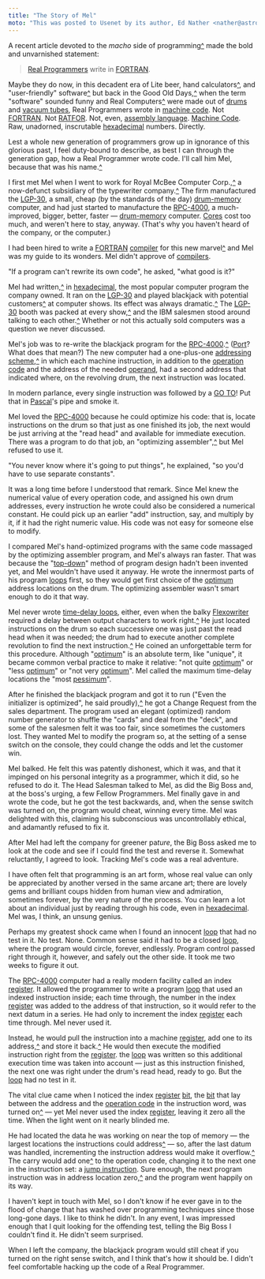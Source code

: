 ```yaml
---
title: "The Story of Mel"
moto: "This was posted to Usenet by its author, Ed Nather <nather@astro.as.utexas.edu>, on May 21, 1983."
---
```


A recent article devoted to the _macho_ side of programming[^](#annotations/recent-article)
made the bold and unvarnished statement:

> [Real Programmers](#glossary/real-programmer) write in [FORTRAN](#fortran).

Maybe they do now,
in this decadent era of
Lite beer, hand calculators[^](#annotations/calculators), and "user-friendly" software[^](#annotations/user-friendly-quatations)
but back in the Good Old Days,[^](#annotations/story-timeline-estimation)
when the term "software" sounded funny
and Real Computers[^](#annotations/real-computers) were made out of [drums](#glossary/drum-memory) and [vacuum tubes](#glossary/vacuum-tube),
Real Programmers wrote in [machine code](#glossary/machine-code).
Not [FORTRAN](#glossary/fortran). Not [RATFOR](#glossary/ratfor). Not, even, [assembly language](#glossary/assembly-language).
[Machine Code](#glossary/machine-code).
Raw, unadorned, inscrutable [hexadecimal](#glossary/hexadecimal) numbers.
Directly.

Lest a whole new generation of programmers
grow up in ignorance of this glorious past,
I feel duty-bound to describe,
as best I can through the generation gap,
how a Real Programmer wrote code.
I'll call him Mel,
because that was his name.[^](#annotations/mel-kaye-bio)

I first met Mel when I went to work for Royal McBee Computer Corp.,[^](#annotations/the-timeline-of-royal-mcbee)
a now-defunct subsidiary of the typewriter company.[^](#annotations/the-ghost-of-royal-mcbee) <!-- get rid of `ghost` -->
The firm manufactured the [LGP-30](#glossary/lgp-30),
a small, cheap (by the standards of the day)
[drum-memory](#glossary/drum-memory) computer,
and had just started to manufacture
the [RPC-4000](#glossary/rpc-4000), a much-improved,
bigger, better, faster — [drum-memory](#glossary/drum-memory) computer.
[Cores](#glossary/magnetic-core-memory) cost too much,
and weren't here to stay, anyway.
(That's why you haven't heard of the company,
or the computer.)

I had been hired to write a [FORTRAN](#fortran) [compiler](#glossary/compiler)
for this new marvel[^](#annotations/marvell) and Mel was my guide to its wonders. <!-- `marvell` should be `marvel` -->
Mel didn't approve of [compilers](#glossary/compiler).

"If a program can't rewrite its own code",
he asked, "what good is it?"

Mel had written,[^](#annotations/handwritten-code)
in [hexadecimal](#glossary/hexadecimal),
the most popular computer program the company owned.
It ran on the [LGP-30](#glossary/lgp-30)
and played blackjack with potential customers[^](#annotations/librazette-chicago-automation-show)
at computer shows.
Its effect was always dramatic.[^](#annotations/librazette-quote-1)
The [LGP-30](#glossary/lgp-30) booth was packed at every show,[^](#annotations/librazette-quote-2)
and the IBM salesmen stood around
talking to each other.[^](#annotations/librazette-quote-3)
Whether or not this actually sold computers
was a question we never discussed.

Mel's job was to re-write
the blackjack program for the [RPC-4000](#glossary/rpc-4000).[^](#annotations/mels-blackjack-game)
([Port](#glossary/port)? What does that mean?)
The new computer had a one-plus-one
[addressing scheme](#glossary/addressing-scheme),[^](#annotations/instruction1)
in which each machine instruction,
in addition to the [operation code](#glossary/operation-code)
and the address of the needed [operand](#glossary/operand),
had a second address that indicated where, on the revolving drum,
the next instruction was located.

In modern parlance,
every single instruction was followed by a [GO TO](#glossary/goto)!
Put that in [Pascal](#glossary/pascal)'s pipe and smoke it.

Mel loved the [RPC-4000](#glossary/rpc-4000)
because he could optimize his code:
that is, locate instructions on the drum
so that just as one finished its job,
the next would be just arriving at the "read head"
and available for immediate execution.
There was a program to do that job,
an "optimizing assembler",[^](#annotations/ref1) <!-- consider removal -->
but Mel refused to use it.

"You never know where it's going to put things",
he explained, "so you'd have to use separate constants".

It was a long time before I understood that remark.
Since Mel knew the numerical value
of every operation code,
and assigned his own drum addresses,
every instruction he wrote could also be considered
a numerical constant.
He could pick up an earlier "add" instruction, say,
and multiply by it,
if it had the right numeric value.
His code was not easy for someone else to modify.

I compared Mel's hand-optimized programs
with the same code massaged by the optimizing assembler program,
and Mel's always ran faster.
That was because the "[top-down](#glossary/top-down-design)" method of program design
hadn't been invented yet,
and Mel wouldn't have used it anyway.
He wrote the innermost parts of his program [loops](#glossary/loop) first,
so they would get first choice
of the [optimum](#glossary/optimum) address locations on the drum.
The optimizing assembler wasn't smart enough to do it that way.

Mel never wrote [time-delay loops](#glossary/time-delay-loop), either,
even when the balky [Flexowriter](#glossary/friden-flexowriter)
required a delay between output characters to work right.[^](#annotations/flexowriter-cps)
He just located instructions on the drum
so each successive one was just past the read head
when it was needed;
the drum had to execute another complete revolution
to find the next instruction.[^](#annotations/mechanical-structure-vs-original-design)
He coined an unforgettable term for this procedure.
Although "[optimum](#glossary/optimum)" is an absolute term,
like "unique", it became common verbal practice
to make it relative:
"not quite [optimum](#glossary/optimum)" or "less [optimum](#glossary/optimum)"
or "not very [optimum](#glossary/optimum)".
Mel called the maximum time-delay locations
the "most [pessimum](#glossary/pessimum)".

After he finished the blackjack program
and got it to run
("Even the initializer is optimized",
he said proudly),[^](#annotations/mels-note-location-00000)
he got a Change Request from the sales department.
The program used an elegant (optimized)
random number generator
to shuffle the "cards" and deal from the "deck",
and some of the salesmen felt it was too fair,
since sometimes the customers lost.
They wanted Mel to modify the program
so, at the setting of a sense switch on the console,
they could change the odds and let the customer win.

Mel balked.
He felt this was patently dishonest,
which it was,
and that it impinged on his personal integrity as a programmer,
which it did,
so he refused to do it.
The Head Salesman talked to Mel,
as did the Big Boss and, at the boss's urging,
a few Fellow Programmers.
Mel finally gave in and wrote the code,
but he got the test backwards,
and, when the sense switch was turned on,
the program would cheat, winning every time.
Mel was delighted with this,
claiming his subconscious was uncontrollably ethical,
and adamantly refused to fix it.

After Mel had left the company for greener pa$ture$,
the Big Boss asked me to look at the code
and see if I could find the test and reverse it.
Somewhat reluctantly, I agreed to look.
Tracking Mel's code was a real adventure.

I have often felt that programming is an art form,
whose real value can only be appreciated
by another versed in the same arcane art;
there are lovely gems and brilliant coups
hidden from human view and admiration, sometimes forever,
by the very nature of the process.
You can learn a lot about an individual
just by reading through his code,
even in [hexadecimal](#glossary/hexadecimal).
Mel was, I think, an unsung genius.

Perhaps my greatest shock came
when I found an innocent [loop](#glossary/loop) that had no test in it.
No test. None.
Common sense said it had to be a closed [loop](#glossary/loop),
where the program would circle, forever, endlessly.
Program control passed right through it, however,
and safely out the other side.
It took me two weeks to figure it out.

The [RPC-4000](#glossary/rpc-4000) computer had a really modern facility
called an index [register](#glossary/register).
It allowed the programmer to write a program [loop](#glossary/loop)
that used an indexed instruction inside;
each time through,
the number in the index [register](#glossary/register)
was added to the address of that instruction,
so it would refer
to the next datum in a series.
He had only to increment the index [register](#glossary/register)
each time through.
Mel never used it.

Instead, he would pull the instruction into a machine [register](#glossary/register),
add one to its address,[^](#annotations/index-register-1)
and store it back.[^](#annotations/index-register-2)
He would then execute the modified instruction
right from the [register](#glossary/register).
the [loop](#glossary/loop) was written so this additional execution time
was taken into account —
just as this instruction finished,
the next one was right under the drum's read head,
ready to go.
But the [loop](#glossary/loop) had no test in it.

The vital clue came when I noticed
the index [register](#glossary/register) [bit](#glossary/bit),
the [bit](#glossary/bit) that lay between the address
and the [operation code](#glossary/operation-code) in the instruction word,
was turned on[^](#annotations/bit-binary-note) —
yet Mel never used the index [register](#glossary/register),
leaving it zero all the time.
When the light went on it nearly blinded me.

He had located the data he was working on
near the top of memory —
the largest locations the instructions could address[^](#annotations/rpc-4000-operand-address) —
so, after the last datum was handled,
incrementing the instruction address
would make it overflow.[^](#annotations/numeric-overflow)
The carry would add one[^](#annotations/how-instructions-are-composed) to the
operation code, changing it to the next one in the instruction set:
a [jump instruction](#glossary/jump-instruction).
Sure enough, the next program instruction was
in address location zero,[^](#annotations/rpc-4000-drum-memory-lowest-address)
and the program went happily on its way.

I haven't kept in touch with Mel,
so I don't know if he ever gave in to the flood of
change that has washed over programming techniques
since those long-gone days.
I like to think he didn't.
In any event,
I was impressed enough that I quit looking for the
offending test,
telling the Big Boss I couldn't find it.
He didn't seem surprised.

When I left the company,
the blackjack program would still cheat
if you turned on the right sense switch,
and I think that's how it should be.
I didn't feel comfortable
hacking up the code of a Real Programmer.
